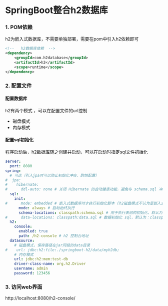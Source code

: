 # SpringBoot整合h2数据库

### 1. POM依赖

h2为嵌入式数据库，不需要单独部署，需要在pom中引入h2依赖即可

```xml
<!--   h2数据库依赖  -->
<dependency>
    <groupId>com.h2database</groupId>
    <artifactId>h2</artifactId>
    <scope>runtime</scope>
</dependency>
```

### 2. 配置文件

#### 配置数据库

h2有两个模式 ，可以在配置文件的url控制

- 磁盘模式
- 内存模式

#### 配置sql初始化

程序启动后，h2数据库随之创建并启动，可以在启动时指定sql文件初始化

```yml
server:
  port: 8080
spring:
  # 可选（引入jpa时可以防止初始化冲突，酌情配置）
#  jpa:
#    hibernate:
#      ddl-auto: none # 关闭 Hibernate 的自动建表功能，避免与 schema.sql 冲突
  sql:
    init:
#      mode: embedded # 嵌入式数据库时才执行初始化脚本 (h2磁盘模式不认为是嵌入式数据库，不会初始化)
      mode: always # 启动始终执行
      schema-locations: classpath:schema.sql # 用于执行表结构初始化，默认为：classpath:schema.sql，也可以自定义路径
#      data-locations: classpath:data.sql # 数据初始化 sql，默认为：classpath:data.sql，也可以自定义路径
  h2:
    console:
      enabled: true
      path: /h2-console # h2 控制台地址
  datasource:
    # 磁盘模式，保存路径在jar同级的data目录
#    url: jdbc:h2:file:./springboot-h2/data/myh2db;
    # 内存模式
    url: jdbc:h2:mem:test-db
    driver-class-name: org.h2.Driver
    username: admin
    password: 123456

```

### 3. 访问web界面

http://localhost:8080/h2-console/